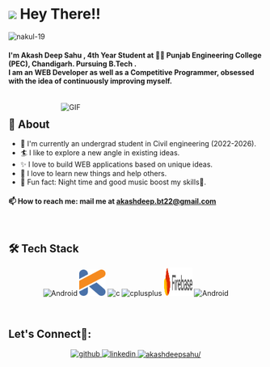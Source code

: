 # <img src="https://github.com/TheDudeThatCode/TheDudeThatCode/blob/master/Assets/Hi.gif" width="29px"> Hey There!!&nbsp;
<p align="left"> <img src="https://komarev.com/ghpvc/?username=nakul-19" alt="nakul-19" /> </p>

#### I'm Akash Deep Sahu , 4th Year Student at 👨‍💻 Punjab Engineering College (PEC), Chandigarh. Pursuing B.Tech . <br>  I am an WEB Developer as well as a Competitive Programmer, obsessed with the idea of continuously improving myself.
 <br>
<img align="right" alt="GIF" src="https://media3.giphy.com/media/v1.Y2lkPTc5MGI3NjExN3l1d2c1MGI2YjJseHNwemU3ZDc5Zm0wdG9nYXJyOWs5bzdodmNuNCZlcD12MV9pbnRlcm5hbF9naWZfYnlfaWQmY3Q9Zw/8m7nAJTYvzNUh54HQm/giphy.gif" width="400px" />

## 🧐 About
- 🏢  I'm currently an undergrad student in Civil engineering (2022-2026).
- 🏄‍  I like to explore a new angle in existing ideas. 
- ✨  I love to build WEB applications based on unique ideas.
- 🌱  I love to learn new things and help others. 
- 🎨  Fun fact: Night time and good music boost my skills🌚.




#### 📫  How to reach me: mail me at [akashdeep.bt22@gmail.com](mailto:akashdeep.bt22@gmail.com)

<br>

##  🛠 Tech Stack

<p align="center"><img src="https://raw.githubusercontent.com/gilbarbara/logos/master/logos/android-icon.svg" alt="Android" width="56" height="56"/>  <img src="kotlin-seeklogo.png" alt="Kotlin" width="52" height="52"/>  <img src="https://raw.githubusercontent.com/gilbarbara/logos/master/logos/c.svg" alt="c" width="56" height="56"/> <img src="https://raw.githubusercontent.com/gilbarbara/logos/master/logos/c-plusplus.svg" alt="cplusplus" width="56" height="56"/> <img src="https://raw.githubusercontent.com/gilbarbara/logos/master/logos/firebase.svg" alt="Firebase" width="56" height="56"/> <img src="https://raw.githubusercontent.com/gilbarbara/logos/master/logos/figma.svg" alt="Android" width="56" height="56"/> </p>

<br>

## Let's Connect🙌:
<div align="center">
<a href="https://github.com/sayitisha"  target="_blank">
<img src=https://img.shields.io/badge/github-%2324292e.svg?&style=for-the-badge&logo=github&logoColor=white alt=github style="margin-bottom: 5px;" />
</a>
<a href="https://www.linkedin.com/in/sayitisha/" target="_blank">
<img src=https://img.shields.io/badge/linkedin-%231E77B5.svg?&style=for-the-badge&logo=linkedin&logoColor=white alt=linkedin style="margin-bottom: 5px;" />
</a>
<a href="[https://leetcode.com/u/akashdeepsahu/]" target="blank"><img align="center" src="https://raw.githubusercontent.com/rahuldkjain/github-profile-readme-generator/master/src/images/icons/Social/leet-code.svg" alt="akashdeepsahu/" height="30" width="40" /></a>

</div> 
